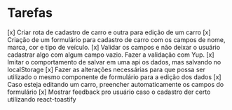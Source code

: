 # Tarefas

[x] Criar rota de cadastro de carro e outra para edição de um carro
[x] Criação de um formulário para cadastro de carro com os campos de nome, marca, cor e tipo de veículo.
[x] Validar os campos e não deixar o usuário cadastrar algo com algum campo vazio. Fazer a validação com Yup.
[x] Imitar o comportamento de salvar em uma api os dados, mas salvando no localStorage
[x] Fazer as alterações necessárias para que possa ser utilizado o mesmo componente de formulário para a edição dos dados
[x] Caso esteja editando um carro, preencher automaticamente os campos do formulário
[x] Mostrar feedback pro usuário caso o cadastro der certo utilizando react-toastify
